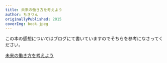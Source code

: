 ```yaml
---
title: 未来の働き方を考えよう
author: ちきりん
originallyPublished: 2015
coverImg: book.jpeg
---
```


この本の感想についてはブログにて書いていますのでそちらを参考になさってください。

[未来の働き方を考えよう](https://blog.nuovotaka.com/blog/readed-book)
